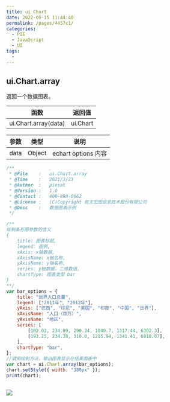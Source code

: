 ```yaml
---
title: ui Chart
date: 2022-05-15 11:44:40
permalink: /pages/4457c1/
categories:
  - PIE
  - JavaScript
  - UI
tags:
  - 
---
```

## ui.Chart.array

返回一个数据图表。

| 函数                 | 返回值   |
| -------------------- | -------- |
| ui.Chart.array(data) | ui.Chart |

| 参数 | 类型   | 说明                |
| ---- | ------ | ------------------- |
| data | Object | echart options 内容 |

```javascript
/**
 * @File    :   ui.Chart.array
 * @Time    :   2021/3/23
 * @Author  :   piesat
 * @Version :   1.0
 * @Contact :   400-890-0662
 * @License :   (C)Copyright 航天宏图信息技术股份有限公司
 * @Desc    :   数据图表示例
 */

/**
绘制条形图参数的含义
{
    title: 图表标题,
    legend: 图例,
    xAxis: x轴数据,
    xAxisName: x轴名称,
    yAxisName: y轴名称,
    series: y轴数据，二维数组,
    chartType: 图表类型 bar
}
**/
var bar_options = {
    title: "世界人口总量",
    legend: ["2011年", "2012年"],
    yAxis: ["巴西", "印尼", "美国", "印度", "中国", "世界"],
    xAxisName: "人口（百万）",
    yAxisName: "地区",
    series: [
        [182.03, 234.89, 290.34, 1049.7, 1317.44, 6302.3],
        [193.25, 234.38, 310.0, 1215.94, 1341.41, 6818.07],
    ],
    chartType: "bar",
};
//调用绘制方法，输出图表显示在结果面板中
var chart = ui.Chart.array(bar_options);
chart.setStyle({ width: "380px" });
print(chart);
  
```

![](http://pics.landcover100.com/pics/20222214/627fcd1b43c41.png)

